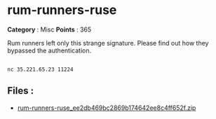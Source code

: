 # rum-runners-ruse

**Category** : Misc
**Points** : 365

Rum runners left only this strange signature. Please find out how they bypassed the authentication.

```
nc 35.221.65.23 11224
```

## Files : 
 - [rum-runners-ruse_ee2db469bc2869b174642ee8c4ff652f.zip](./rum-runners-ruse_ee2db469bc2869b174642ee8c4ff652f.zip)


